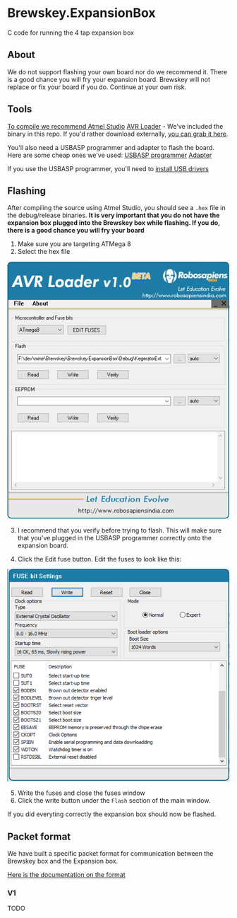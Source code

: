 # Brewskey.ExpansionBox
C code for running the 4 tap expansion box

## About
We do not support flashing your own board nor do we recommend it.  There is a good chance you will fry your expansion board. Brewskey will not replace or fix your board if you do. Continue at your own risk.

## Tools
[To compile we recommend Atmel Studio](http://www.atmel.com/tools/atmelstudio.aspx)
[AVR Loader](assets/avrloader.7z) - We've included the binary in this repo. If you'd rather download externally, [you can grab it here](http://www.electroschematics.com/9431/flash-burning-process-program-explanation/).

You'll also need a USBASP programmer and adapter to flash the board. Here are some cheap ones we've used:
[USBASP programmer](https://www.amazon.com/gp/product/B00AX4WQ00/ref=ox_sc_act_title_1?smid=A30QSGOJR8LMXA&psc=1)
[Adapter](https://www.amazon.com/gp/product/B00CW80MP6/ref=ox_sc_act_title_2?smid=A28PCZ3GGXGBES&psc=1)

If you use the USBASP programmer, you'll need to [install USB drivers](https://rayshobby.net/dead-simple-driver-installation-for-usbasp-and-usbtiny-on-windows/)

## Flashing
After compiling the source using Atmel Studio, you should see a `.hex` file in the debug/release binaries.
**It is very important that you do not have the expansion box plugged into the Brewskey box while flashing. If you do, there is a good chance you will fry your board**

1. Make sure you are targeting ATMega 8
2. Select the hex file 

![Flash setup](assets/flash.PNG?raw=true)
  
3. I recommend that you verify before trying to flash. This will make sure that you've plugged in the USBASP programmer correctly onto the expansion board.

4. Click the Edit fuse button. Edit the fuses to look like this:

![Fuse setup](assets/fuses.png?raw=true)

5. Write the fuses and close the fuses window
6. Click the write button under the `Flash` section of the main window.

If you did everyting correctly the expansion box should now be flashed.

## Packet format
We have built a specific packet format for communication between the Brewskey box and the Expansion box.

[Here is the documentation on the format](assets/SerialProtocol.pdf?raw=true)

### V1
TODO
